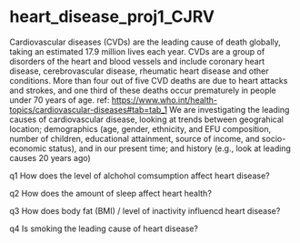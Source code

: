 # heart_disease_proj1_CJRV
Cardiovascular diseases (CVDs) are the leading cause of death globally, taking an estimated 17.9 million lives each year. CVDs are a group of disorders of the heart and blood vessels and include coronary heart disease, cerebrovascular disease, rheumatic heart disease and other conditions. More than four out of five CVD deaths are due to heart attacks and strokes, and one third of these deaths occur prematurely in people under 70 years of age. ref: https://www.who.int/health-topics/cardiovascular-diseases#tab=tab_1
We are investigating the leading causes of cardiovascular disease, looking at trends between 
  geograhical location;
  demographics (age, gender, ethnicity, and EFU composition, number of children, educational attainment, source of income, and socio-economic status), and  in our present time; and
  history (e.g., look at leading causes 20 years ago)

  q1 How does the level of alchohol comsumption affect heart disease?

  q2 How does the amount of sleep affect heart health?

  q3 How does body fat (BMI) / level of inactivity influencd heart disease?

  q4 Is smoking the leading cause of heart disease?
